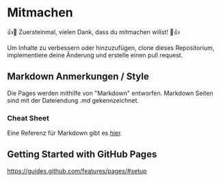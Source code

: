 # Mitmachen

👍🎉 Zuersteinmal, vielen Dank, dass du mitmachen willst! 🎉👍

Um Inhalte zu verbessern oder hinzuzufügen, clone dieses Repositorium, implementiere deine Änderung und erstelle einen pull request.


## Markdown Anmerkungen / Style

Die Pages werden mithilfe von "Markdown" entworfen. Markdown Seiten sind mit der Dateiendung .md gekennzeichnet.

### Cheat Sheet

Eine Referenz für Markdown gibt es [hier](https://github.com/adam-p/markdown-here/wiki/Markdown-Cheatsheet).

## Getting Started with GitHub Pages

https://guides.github.com/features/pages/#setup


